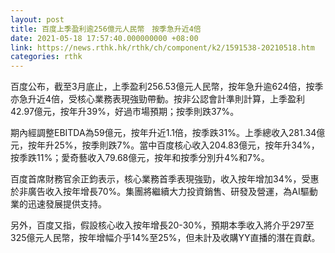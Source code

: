 ```yaml
---
layout: post
title: 百度上季盈利逾256億元人民幣　按季急升近4倍
date: 2021-05-18 17:57:40.000000000 +08:00
link: https://news.rthk.hk/rthk/ch/component/k2/1591538-20210518.htm
categories: rthk
---
```


百度公布，截至3月底止，上季盈利256.53億元人民幣，按年急升逾624倍，按季亦急升近4倍，受核心業務表現強勁帶動。按非公認會計準則計算，上季盈利42.97億元，按年升39%，好過市場預期；按季則跌37%。

期內經調整EBITDA為59億元，按年升近1.1倍，按季跌31%。上季總收入281.34億元，按年升25%，按季則跌7%。當中百度核心收入204.83億元，按年升34%，按季跌11%；愛奇藝收入79.68億元，按年和按季分別升4%和7%。

百度首席財務官余正鈞表示，核心業務首季表現強勁，收入按年增加34%，受惠於非廣告收入按年增長70%。集團將繼續大力投資銷售、研發及營運，為AI驅動業的迅速發展提供支持。

另外，百度又指，假設核心收入按年增長20-30%，預期本季收入將介乎297至325億元人民幣，按年增幅介乎14%至25%，但未計及收購YY直播的潛在貢獻。
